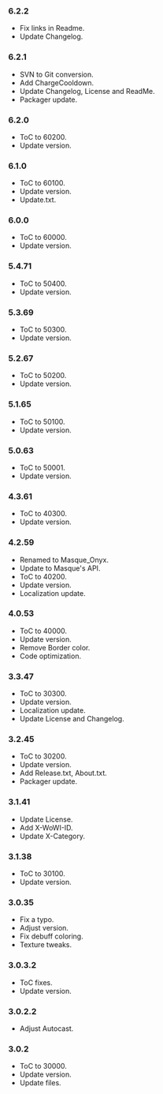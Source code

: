 ### 6.2.2 ###

- Fix links in Readme.
- Update Changelog.

### 6.2.1 ###

- SVN to Git conversion.
- Add ChargeCooldown.
- Update Changelog, License and ReadMe.
- Packager update.

### 6.2.0 ###

- ToC to 60200.
- Update version.

### 6.1.0 ###

- ToC to 60100.
- Update version.
- Update.txt.

### 6.0.0 ###

- ToC to 60000.
- Update version.

### 5.4.71 ###

- ToC to 50400.
- Update version.

### 5.3.69 ###

- ToC to 50300.
- Update version.

### 5.2.67 ###

- ToC to 50200.
- Update version.

### 5.1.65 ###

- ToC to 50100.
- Update version.

### 5.0.63 ###

- ToC to 50001.
- Update version.

### 4.3.61 ###

- ToC to 40300.
- Update version.

### 4.2.59 ###

- Renamed to Masque_Onyx.
- Update to Masque's API.
- ToC to 40200.
- Update version.
- Localization update.

### 4.0.53 ###

- ToC to 40000.
- Update version.
- Remove Border color.
- Code optimization.

### 3.3.47 ###

- ToC to 30300.
- Update version.
- Localization update.
- Update License and Changelog.

### 3.2.45 ###

- ToC to 30200.
- Update version.
- Add Release.txt, About.txt.
- Packager update.

### 3.1.41 ###

- Update License.
- Add X-WoWI-ID.
- Update X-Category.

### 3.1.38 ###

- ToC to 30100.
- Update version.

### 3.0.35 ###

- Fix a typo.
- Adjust version.
- Fix debuff coloring.
- Texture tweaks.

### 3.0.3.2 ###

- ToC fixes.
- Update version.

### 3.0.2.2 ###

- Adjust Autocast.

### 3.0.2 ###

- ToC to 30000.
- Update version.
- Update files.
